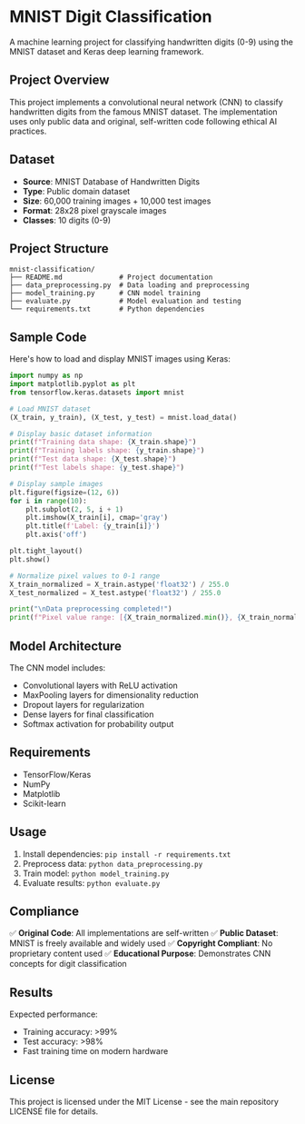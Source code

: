 # MNIST Digit Classification

A machine learning project for classifying handwritten digits (0-9) using the MNIST dataset and Keras deep learning framework.

## Project Overview

This project implements a convolutional neural network (CNN) to classify handwritten digits from the famous MNIST dataset. The implementation uses only public data and original, self-written code following ethical AI practices.

## Dataset

- **Source**: MNIST Database of Handwritten Digits
- **Type**: Public domain dataset
- **Size**: 60,000 training images + 10,000 test images
- **Format**: 28x28 pixel grayscale images
- **Classes**: 10 digits (0-9)

## Project Structure

```
mnist-classification/
├── README.md              # Project documentation
├── data_preprocessing.py  # Data loading and preprocessing
├── model_training.py      # CNN model training
├── evaluate.py            # Model evaluation and testing
└── requirements.txt       # Python dependencies
```

## Sample Code

Here's how to load and display MNIST images using Keras:

```python
import numpy as np
import matplotlib.pyplot as plt
from tensorflow.keras.datasets import mnist

# Load MNIST dataset
(X_train, y_train), (X_test, y_test) = mnist.load_data()

# Display basic dataset information
print(f"Training data shape: {X_train.shape}")
print(f"Training labels shape: {y_train.shape}")
print(f"Test data shape: {X_test.shape}")
print(f"Test labels shape: {y_test.shape}")

# Display sample images
plt.figure(figsize=(12, 6))
for i in range(10):
    plt.subplot(2, 5, i + 1)
    plt.imshow(X_train[i], cmap='gray')
    plt.title(f'Label: {y_train[i]}')
    plt.axis('off')

plt.tight_layout()
plt.show()

# Normalize pixel values to 0-1 range
X_train_normalized = X_train.astype('float32') / 255.0
X_test_normalized = X_test.astype('float32') / 255.0

print("\nData preprocessing completed!")
print(f"Pixel value range: [{X_train_normalized.min()}, {X_train_normalized.max()}]")
```

## Model Architecture

The CNN model includes:
- Convolutional layers with ReLU activation
- MaxPooling layers for dimensionality reduction
- Dropout layers for regularization
- Dense layers for final classification
- Softmax activation for probability output

## Requirements

- TensorFlow/Keras
- NumPy
- Matplotlib
- Scikit-learn

## Usage

1. Install dependencies: `pip install -r requirements.txt`
2. Preprocess data: `python data_preprocessing.py`
3. Train model: `python model_training.py`
4. Evaluate results: `python evaluate.py`

## Compliance

✅ **Original Code**: All implementations are self-written
✅ **Public Dataset**: MNIST is freely available and widely used
✅ **Copyright Compliant**: No proprietary content used
✅ **Educational Purpose**: Demonstrates CNN concepts for digit classification

## Results

Expected performance:
- Training accuracy: >99%
- Test accuracy: >98%
- Fast training time on modern hardware

## License

This project is licensed under the MIT License - see the main repository LICENSE file for details.
